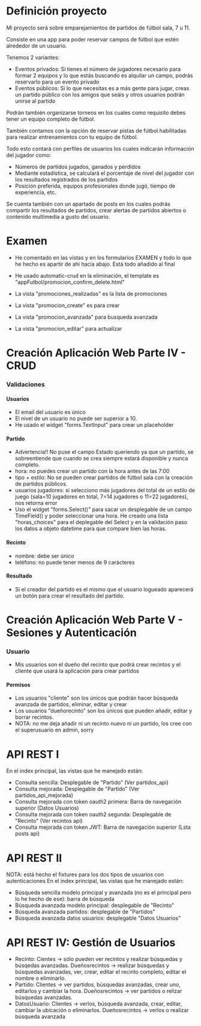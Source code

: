 # Definición proyecto

Mi proyecto será sobre emparejamientos de partidos de fútbol sala, 7 u 11.

Consiste en una app para poder reservar campos de fútbol que estén alrededor de un usuario.

Tenemos 2 variantes:
- Eventos privados: Si tienes el número de jugadores necesario para formar 2 equipos y lo que estás buscando es alquilar un campo, podrás reservarlo para un evento privado
- Eventos públicos: Si lo que necesitas es a más gente para jugar, creas un partido público con los amigos que seáis y otros usuarios podrán unirse al partido

Podrán también organizarse torneos en los cuales como requisito debes tener un equipo completo de fútbol.

También contamos con la opción de reservar pistas de fútbol habilitadas para realizar entrenamientos con tu equipo de fútbol.

Todo esto contará con perfiles de usuarios los cuales indicarán información del jugador como:
- Números de partidos jugados, ganados y perdidos
- Mediante estadística, se calculará el porcentaje de nivel del jugador con los resultados registrados de los partidos
- Posición preferida, equipos profesionales donde jugó, tiempo de experiencia, etc.

Se cuenta también con un apartado de posts en los cuales podrás compartir los resultados de partidos, crear alertas de partidos abiertos o contenido multimedia a gusto del usuario.

# Examen

- He comentado en las vistas y en los formularios EXAMEN y todo lo que he hecho es apartir de ahi hacia abajo. Está todo añadido al final

- He usado automatic-crud en la eliminación, el template es "appFutbol/promocion_confirm_delete.html"

- La vista "promociones_realizadas" es la lista de promociones

- La vista "promocion_create" es para crear

- La vista "promocion_avanzada" para busqueda avanzada

- La vista "promocion_editar" para actualizar

# Creación Aplicación Web Parte IV - CRUD

### Validaciones

#### Usuarios

- El email del usuario es único
- El nivel de un usuario no puede ser superior a 10.
- He usado el widget "forms.TextInput" para crear un placeholder

#### Partido

- Advertencia!! No puse el campo Estado queriendo ya que un partido, se sobreentiende que cuando se crea siempre estará disponible y nunca completo.
- hora: no puedes crear un partido con la hora antes de las 7:00
- tipo + estilo: No se pueden crear partidos de fútbol sala con la creación de partidos públicos.
- usuarios jugadores: si selecciono más jugadores del total de un estilo de juego (sala=10 jugadores en total, 7=14 jugadores o 11=22 jugadores), nos retorna error
- Uso el widget "forms.Select()" para sacar un desplegable de un campo TimeField() y poder seleccionar una hora. He creado una lista "horas_choices" para el deplegable del Select y en la validación paso los datos a objeto datetime para que compare bien las horas.

#### Recinto

- nombre: debe ser único
- teléfono: no puede tener menos de 9 carácteres

#### Resultado

- Si el creador del partido es el mismo que el usuario logueado aparecerá un botón para crear el resultado del partido.

# Creación Aplicación Web Parte V - Sesiones y Autenticación

### Usuario

- Mis usuarios son el dueño del recinto que podrá crear recintos y el cliente que usará la aplicación para crear partidos

#### Permisos
- Los usuarios "cliente" son los únicos que podrán hacer búsqueda avanzada de partidos, eliminar, editar y crear
- Los usuarios "dueñorecinto" son los únicos que pueden añadir, editar y borrar recintos.
- NOTA: no me deja añadir ni un recinto nuevo ni un partido, los cree con el superusuario en admin, sorry

# API REST I
En el index principal, las vistas que he manejado están:
- Consulta sencilla: Desplegable de "Partido" (Ver partidos_api)
- Consulta mejorada: Desplegable de "Partido" (Ver partidos_api_mejorada)
- Consulta mejorada con token oauth2 primera: Barra de navegación superior (Datos Usuarios)
- Consulta mejorada con token oauth2 segunda: Desplegable de "Recinto" (Ver recintos api)
- Consulta mejorada con token JWT: Barra de navegación superior (Lsta posts api)

# API REST II
NOTA: está hecho el fixtures para los dos tipos de usuarios con autenticaciones
En el index principal, las vistas que he manejado están:
- Búsqueda sencilla modelo principal y avanzada (no es el principal pero lo he hecho de ese): barra de búsqueda
- Búsqueda avanzada modelo principal: desplegable de "Recinto"
- Búsqueda avanzada partidos: desplegable de "Partidos"
- Búsqueda avanzada datos usuarios: desplegable "Datos Usuarios"

# API REST IV: Gestión de Usuarios
- Recinto: Cientes -> sólo pueden ver recintos y realizar búsquedas y búsqedas avanzadas. Dueñosrecintos -> realizar búsquedas y búsquedas avanzadas, ver, crear, editar el recinto completo, editar el nombre o eliminarlo.
- Partido: Clientes -> ver partidos, búsquedas avanzadas, crear uno, editarlos y cambiar la hora. Dueñosrecintos -> ver partidos o relizar búsquedas avanzadas.
- DatosUsuario: Clientes -> verlos, búsqueda avanzada, crear, editar, cambiar la ubicación o eliminarlos. Dueñosrecintos -> verlos o realizar búsqueda avanzada